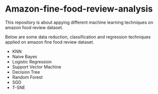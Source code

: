 # Amazon-fine-food-review-analysis
This repository is about appying different machine learning techniques on amazon food review dataset.

Below are some data reduction, classification and regression techniques applied on amazon fine food review dataset.

* KNN
* Naive Bayes
* Logistic Regression
* Support Vector Machine
* Decision Tree
* Random Forest
* SGD
* T-SNE
